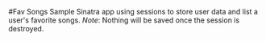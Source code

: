 #Fav Songs
Sample Sinatra app using sessions to store user data and list a user's favorite songs. *Note*: Nothing will be saved once the session is destroyed.
